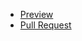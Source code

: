 - [Preview](https://zabftft.github.io/Matepracticerepo/)
- [Pull Request](https://github.com/ZabFTFT/practicerepo/pull/1/files)
